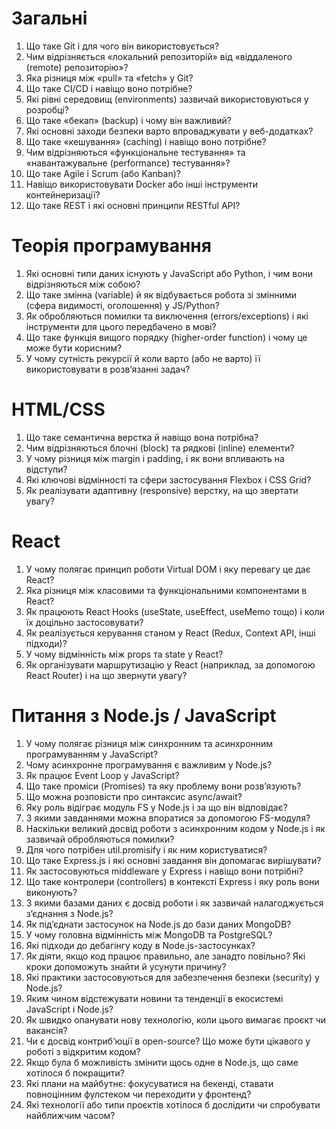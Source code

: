 # Загальні
1. Що таке Git і для чого він використовується?
2. Чим відрізняється «локальний репозиторій» від «віддаленого (remote) репозиторію»?
3. Яка різниця між «pull» та «fetch» у Git?
4. Що таке CI/CD і навіщо воно потрібне?
5. Які рівні середовищ (environments) зазвичай використовуються у розробці?
6. Що таке «бекап» (backup) і чому він важливий?
7. Які основні заходи безпеки варто впроваджувати у веб-додатках?
8. Що таке «кешування» (caching) і навіщо воно потрібне?
9. Чим відрізняються «функціональне тестування» та «навантажувальне (performance) тестування»?
10. Що таке Agile і Scrum (або Kanban)?
11. Навіщо використовувати Docker або інші інструменти контейнеризації?
12. Що таке REST і які основні принципи RESTful API?

# Теорія програмування
1. Які основні типи даних існують у JavaScript або Python, і чим вони відрізняються між собою?
2. Що таке змінна (variable) й як відбувається робота зі змінними (сфера видимості, оголошення) у JS/Python?
3. Як обробляються помилки та виключення (errors/exceptions) і які інструменти для цього передбачено в мові?
4. Що таке функція вищого порядку (higher-order function) і чому це може бути корисним?
5. У чому сутність рекурсії й коли варто (або не варто) її використовувати в розв’язанні задач?

# HTML/CSS
1. Що таке семантична верстка й навіщо вона потрібна?
2. Чим відрізняються блочні (block) та рядкові (inline) елементи?
3. У чому різниця між margin і padding, і як вони впливають на відступи?
4. Які ключові відмінності та сфери застосування Flexbox і CSS Grid?
5. Як реалізувати адаптивну (responsive) верстку, на що звертати увагу?

# React
1. У чому полягає принцип роботи Virtual DOM і яку перевагу це дає React?
2. Яка різниця між класовими та функціональними компонентами в React?
3. Як працюють React Hooks (useState, useEffect, useMemo тощо) і коли їх доцільно застосовувати?
4. Як реалізується керування станом у React (Redux, Context API, інші підходи)?
5. У чому відмінність між props та state у React?
6. Як організувати маршрутизацію у React (наприклад, за допомогою React Router) і на що звернути увагу?

# Питання з Node.js / JavaScript
1. У чому полягає різниця між синхронним та асинхронним програмуванням у JavaScript?
2. Чому асинхронне програмування є важливим у Node.js?
3. Як працює Event Loop у JavaScript?
4. Що таке проміси (Promises) та яку проблему вони розв’язують?
5. Що можна розповісти про синтаксис async/await?
6. Яку роль відіграє модуль FS у Node.js і за що він відповідає?
7. З якими завданнями можна впоратися за допомогою FS-модуля?
8. Наскільки великий досвід роботи з асинхронним кодом у Node.js і як зазвичай обробляються помилки?
9. Для чого потрібен util.promisify і як ним користуватися?
10. Що таке Express.js і які основні завдання він допомагає вирішувати?
11. Як застосовуються middleware у Express і навіщо вони потрібні?
12. Що таке контролери (controllers) в контексті Express і яку роль вони виконують?
13. З якими базами даних є досвід роботи і як зазвичай налагоджується з’єднання з Node.js?
14. Як під’єднати застосунок на Node.js до бази даних MongoDB?
15. У чому головна відмінність між MongoDB та PostgreSQL?
16. Які підходи до дебагінгу коду в Node.js-застосунках?
17. Як діяти, якщо код працює правильно, але занадто повільно? Які кроки допоможуть знайти й усунути причину?
18. Які практики застосовуються для забезпечення безпеки (security) у Node.js?
19. Яким чином відстежувати новини та тенденції в екосистемі JavaScript і Node.js?
20. Як швидко опанувати нову технологію, коли цього вимагає проєкт чи вакансія?
21. Чи є досвід контриб’юції в open-source? Що може бути цікавого у роботі з відкритим кодом?
22. Якщо була б можливість змінити щось одне в Node.js, що саме хотілося б покращити?
23. Які плани на майбутнє: фокусуватися на бекенді, ставати повноцінним фулстеком чи переходити у фронтенд?
24. Які технології або типи проєктів хотілося б дослідити чи спробувати найближчим часом?